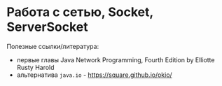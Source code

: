 # Работа с сетью, Socket, ServerSocket

Полезные ссылки/литература:
* первые главы Java Network Programming, Fourth Edition by Elliotte Rusty Harold
* альтернатива `java.io` - https://square.github.io/okio/
